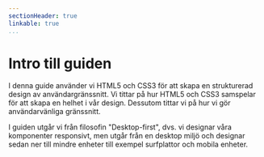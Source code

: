 ```yaml
---
sectionHeader: true
linkable: true
...
```

Intro till guiden
=======================

I denna guide använder vi HTML5 och CSS3 för att skapa en strukturerad design av användargränssnitt. Vi tittar på hur HTML5 och CSS3 samspelar för att skapa en helhet i vår design. Dessutom tittar vi på hur vi gör användarvänliga gränssnitt.

I guiden utgår vi från filosofin "Desktop-first", dvs. vi designar våra komponenter responsivt, men utgår från en desktop miljö och designar sedan ner till mindre enheter till exempel surfplattor och mobila enheter.
